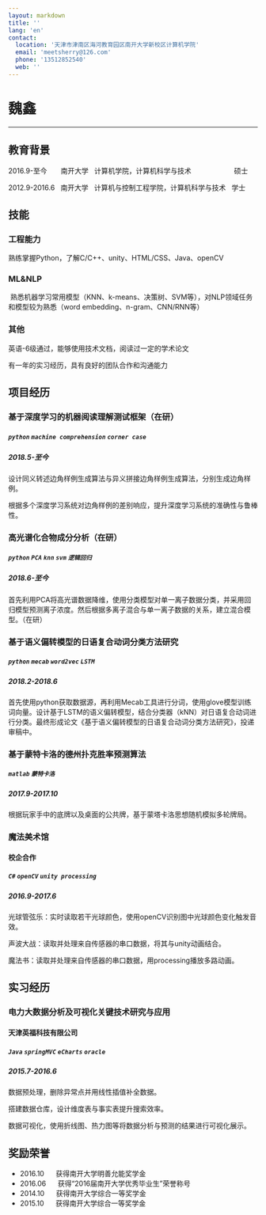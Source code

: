 ```yaml
---
layout: markdown
title: ''
lang: 'en'
contact:
  location: '天津市津南区海河教育园区南开大学新校区计算机学院'
  email: 'meetsherry@126.com'
  phone: '13512852540'
  web: ''
---
```


# 魏鑫

-----------

## 教育背景
2016.9-至今&nbsp;&nbsp;&nbsp;&nbsp;&nbsp;&nbsp;
南开大学&nbsp;&nbsp;
计算机学院，计算机科学与技术&nbsp;&nbsp;&nbsp;&nbsp;&nbsp;&nbsp;&nbsp;&nbsp;&nbsp;&nbsp;&nbsp;&nbsp;&nbsp;&nbsp;&nbsp;&nbsp;&nbsp;&nbsp;&nbsp;&nbsp;&nbsp;
硕士

2012.9-2016.6&nbsp;&nbsp;
南开大学&nbsp;&nbsp;
计算机与控制工程学院，计算机科学与技术&nbsp;&nbsp;
学士


## 技能

### 工程能力
  熟练掌握Python，了解C/C++、unity、HTML/CSS、Java、openCV

### ML&NLP
  熟悉机器学习常用模型（KNN、k-means、决策树、SVM等），对NLP领域任务和模型较为熟悉（word embedding、n-gram、CNN/RNN等）

### 其他
  英语-6级通过，能够使用技术文档，阅读过一定的学术论文
  
  有一年的实习经历，具有良好的团队合作和沟通能力

## 项目经历

### 基于深度学习的机器阅读理解测试框架（在研）
##### `python` `machine comprehension` `corner case` 
##### 2018.5-至今
设计同义转述边角样例生成算法与异义拼接边角样例生成算法，分别生成边角样例。

根据多个深度学习系统对边角样例的差别响应，提升深度学习系统的准确性与鲁棒性。

### 高光谱化合物成分分析（在研）
##### `python` `PCA` `knn` `svm` `逻辑回归` 
##### 2018.6-至今
首先利用PCA将高光谱数据降维，使用分类模型对单一离子数据分类，并采用回归模型预测离子浓度。然后根据多离子混合与单一离子数据的关系，建立混合模型。（在研）


### 基于语义偏转模型的日语复合动词分类方法研究
##### `python` `mecab` `word2vec` `LSTM`
##### 2018.2-2018.6
首先使用python获取数据源，再利用Mecab工具进行分词，使用glove模型训练词向量。设计基于LSTM的语义偏转模型，结合分类器（kNN）对日语复合动词进行分类。最终形成论文《基于语义偏转模型的日语复合动词分类方法研究》，投递审稿中。

### 基于蒙特卡洛的德州扑克胜率预测算法
##### `matlab` `蒙特卡洛`
##### 2017.9-2017.10
根据玩家手中的底牌以及桌面的公共牌，基于蒙塔卡洛思想随机模拟多轮牌局。

### 魔法美术馆
#### 校企合作
##### `C#` `openCV` `unity`  `processing` 
##### 2016.9-2017.6
光球管弦乐：实时读取若干光球颜色，使用openCV识别图中光球颜色变化触发音效。

声波大战：读取并处理来自传感器的串口数据，将其与unity动画结合。

魔法书：读取并处理来自传感器的串口数据，用processing播放多路动画。
## 实习经历
### 电力大数据分析及可视化关键技术研究与应用
#### 天津英福科技有限公司
##### `Java` `springMVC` `eCharts` `oracle`
##### 2015.7-2016.6
数据预处理，删除异常点并用线性插值补全数据。

搭建数据仓库，设计维度表与事实表提升搜索效率。

数据可视化，使用折线图、热力图等将数据分析与预测的结果进行可视化展示。

## 奖励荣誉

* 2016.10     &nbsp;&nbsp;&nbsp;&nbsp; 获得南开大学明善允能奖学金
* 2016.06     &nbsp;&nbsp;&nbsp;&nbsp; 获得“2016届南开大学优秀毕业生”荣誉称号
* 2014.10     &nbsp;&nbsp;&nbsp;&nbsp; 获得南开大学综合一等奖学金
* 2015.10     &nbsp;&nbsp;&nbsp;&nbsp; 获得南开大学综合一等奖学金

